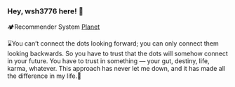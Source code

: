### Hey, wsh3776 here! :wave: 

<!--
**wsh3776/wsh3776** is a ✨ _special_ ✨ repository because its `README.md` (this file) appears on your GitHub profile.
![](https://github-readme-stats.vercel.app/api?username=ugirc)
-->

<!--
<img src="https://github-readme-stats.vercel.app/api?username=ugirc&show_icons=true" alt="logo" height="160" align="right" style="margin: 5px; margin-bottom: 20px;" />
-->


🏕️Recommender System [Planet](https://github.com/wsh3776/Recommender-System-Planet)

⌛You can’t connect the dots looking forward; you can only connect them looking backwards. So you have to trust that the dots will somehow connect in your future. You have to trust in something — your gut, destiny, life, karma, whatever. This approach has never let me down, and it has made all the difference in my life.🙇‍



<!--
Show the profile with trophy
<img src="https://github-profile-trophy.vercel.app/?username=ugirc&theme=flat&column=7" alt="logo" height="160" align="center" style="margin: auto; margin-bottom: 20px;" />
-->


